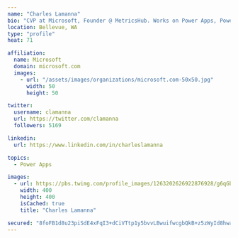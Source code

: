 ```yaml
---
name: "Charles Lamanna"
bio: "CVP at Microsoft, Founder @ MetricsHub. Works on Power Apps, Power Automate, Power Virtual Agent, Common Data Service and Dynamics 365."
location: Bellevue, WA
type: "profile"
heat: 71

affiliation:
  name: Microsoft
  domain: microsoft.com
  images:
    - url: "/assets/images/organizations/microsoft.com-50x50.jpg"
      width: 50
      height: 50

twitter:
  username: clamanna
  url: https://twitter.com/clamanna
  followers: 5169

linkedin:
  url: https://www.linkedin.com/in/charleslamanna

topics:
  - Power Apps

images:
  - url: https://pbs.twimg.com/profile_images/1263202626922876928/g6qGbHZ-_400x400.jpg
    width: 400
    height: 400
    isCached: true
    title: "Charles Lamanna"

secured: "8foFB1d8u23piSdE4xFqI3+dCiVTtp1y5bvvLBwuifwcgbQkB+z5zWyId8hwalSRV1SliTQSakJ/mJ46ZUJU7OZvfsKjp3/va5h4kfe5LWXtZgtsBKMRH0wTHhPhSDHmSPbvgJkaUiAnswq8NRI7J7vYom+vtZm6FsuUPYv1k+0kDkwM5t9Ulcxqd8tKK+39GQyIJnmhADoNtxJ59j+rZJ+flRa0TJamOWVmKkVCgMXVvLyVhhbH5FXF+kYfwwuZtjqO1qZJjPymrtpS/9zeXmnOidcGGaQr8TN3AvFRxcd/fwGpqQ6WerYFVS82x9hrS8hJFnoVleQKQGzfrgujttXD1Fc5XSj2p6PUm17OrA1xBfLbOcLARBX4wfmzGSlkLBl8nHEYCZHS+kLcIGIMNZ2dEZNARTCuGwg7atx7t5g=;HfD3aZz00//VBCV/X733Tg=="
---
```


